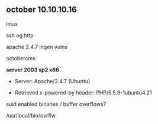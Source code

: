 ## october 10.10.10.16

linux

ssh og http

apache 2.4.7 ingen vulns

octobercms

**server 2003 sp2 x86**

* Server: Apache/2.4.7 \(Ubuntu\)

* Retrieved x-powered-by header: PHP/5.5.9-1ubuntu4.21



suid enabled binaries / buffer overflows?

/usr/local/bin/ovrflw

